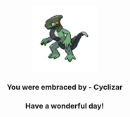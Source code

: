 <p align="center">
    <img src="https://raw.githubusercontent.com/PokeAPI/sprites/master/sprites/pokemon/967.png" width="150" height="150">
</p>
<h3 align="center">You were embraced by - <b>Cyclizar</b></h3>
<h3 align="center">Have a wonderful day!</h3>
